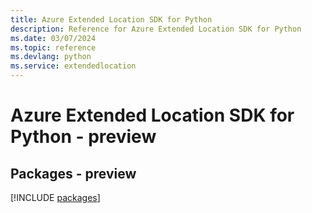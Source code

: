 ```yaml
---
title: Azure Extended Location SDK for Python
description: Reference for Azure Extended Location SDK for Python
ms.date: 03/07/2024
ms.topic: reference
ms.devlang: python
ms.service: extendedlocation
---
```

# Azure Extended Location SDK for Python - preview
## Packages - preview
[!INCLUDE [packages](extended-location-index.md)]